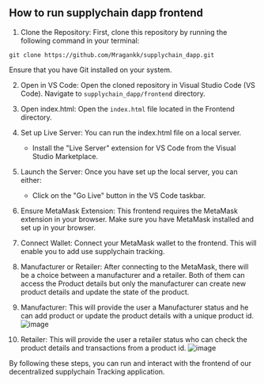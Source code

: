 ## How to run supplychain dapp frontend
1. Clone the Repository: First, clone this repository by running the following command in your terminal:
```
git clone https://github.com/Mragankk/supplychain_dapp.git
```
Ensure that you have Git installed on your system.

2. Open in VS Code: Open the cloned repository in Visual Studio Code (VS Code). Navigate to `supplychain_dapp/frontend` directory.
3. Open index.html: Open the `index.html` file located in the Frontend directory.
4. Set up Live Server: You can run the index.html file on a local server.
   - Install the "Live Server" extension for VS Code from the Visual Studio Marketplace.
5. Launch the Server: Once you have set up the local server, you can either:

   - Click on the "Go Live" button in the VS Code taskbar.
6. Ensure MetaMask Extension: This frontend requires the MetaMask extension in your browser. Make sure you have MetaMask installed and set up in your browser.
7. Connect Wallet: Connect your MetaMask wallet to the frontend. This will enable you to add use supplychain tracking.
8. Manufacturer or Retailer: After connecting to the MetaMask, there will be a choice between a manufacturer and a retailer. Both of them can access the Product details but only the manufacturer can create new product details and update the state of the product.
9. Manufacturer: This will provide the user a Manufacturer status and he can add product or update the product details with a unique product id.
   ![image](https://github.com/Mragankk/supply-chain_dapp/assets/145200189/aa34992d-2cdd-42a7-80e4-bb8a634c0e23)

10. Retailer: This will provide the user a retailer status who can check the product details and transactions from a product id.
   ![image](https://github.com/Mragankk/supply-chain_dapp/assets/145200189/091fb06c-c326-4405-8564-bb1263108d4a)


By following these steps, you can run and interact with the frontend of our decentralized supplychain Tracking application.
